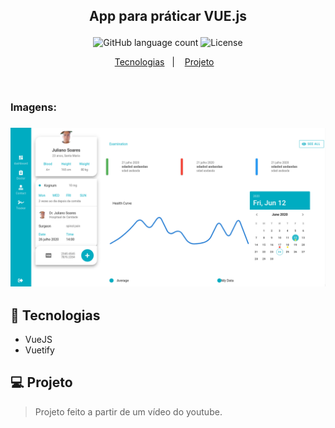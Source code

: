 
<h2 align="center">
   <p> App para práticar VUE.js </p>
</h2>

<p align="center">
  <img alt="GitHub language count" src="https://img.shields.io/github/languages/count/juliano-soares/App-Vue-Pratica-01">
  <img alt="License" src="https://img.shields.io/badge/license-MIT-brightgreen">
</p>

<p align="center">
  <a href="#rocket-tecnologias">Tecnologias</a>&nbsp;&nbsp;&nbsp;|&nbsp;&nbsp;&nbsp;
  <a href="#computer-projeto">Projeto</a>&nbsp;&nbsp;&nbsp;
</p>

<br>
<h3>Imagens:<h3>
<p align="center">
  <img alt="Protótipo" width="800" src="./src/assets/img1.png">
</p>
  
## :rocket: Tecnologias
- VueJS
- Vuetify

## :computer: Projeto
> Projeto feito a partir de um vídeo do youtube.
